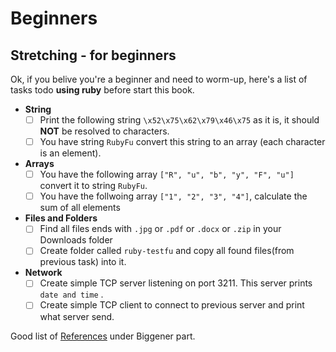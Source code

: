 # Beginners

## Stretching - for beginners
Ok, if you belive you're a beginner and need to worm-up, here's a list of tasks todo **using ruby** before start this book.

- **String**
    - [ ] Print the following string `\x52\x75\x62\x79\x46\x75` as it is, it should **NOT** be resolved to characters.
    - [ ] You have string `RubyFu` convert this string to an array (each character is an element).
- **Arrays**
    - [ ] You have the following array `["R", "u", "b", "y", "F", "u"]` convert it to string `RubyFu`.
    - [ ] You have the follwoing array `["1", "2", "3", "4"]`, calculate the sum of all elements

- **Files and Folders**
    - [ ] Find all files ends with `.jpg` or `.pdf` or `.docx` or `.zip` in your Downloads folder
    - [ ] Create folder called `ruby-testfu` and copy all found files(from previous task) into it.
- **Network**
    - [ ] Create simple TCP server listening on port 3211. This server prints `date and time` .
    - [ ] Create simple TCP client to connect to previous server and print what server send.

Good list of [References](references/README.md) under Biggener part.
